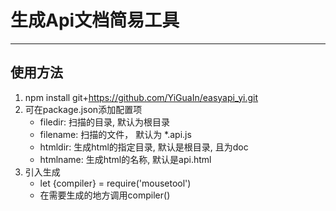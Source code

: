 # 生成Api文档简易工具
---
## 使用方法
1. npm install git+https://github.com/YiGuaIn/easyapi_yi.git
2. 可在package.json添加配置项
    * filedir: 扫描的目录, 默认为根目录
    * filename: 扫描的文件， 默认为 *.api.js
    * htmldir: 生成html的指定目录, 默认是根目录, 且为doc
    * htmlname: 生成html的名称, 默认是api.html
3. 引入生成 
    * let {compiler} = require('mousetool') 
    * 在需要生成的地方调用compiler()
